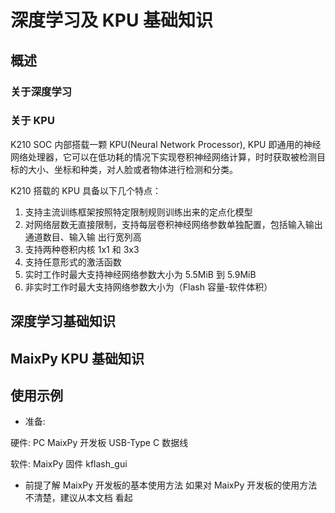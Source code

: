 # 深度学习及 KPU 基础知识


## 概述

### 关于深度学习



### 关于 KPU

K210 SOC 内部搭载一颗 KPU(Neural Network Processor), KPU 即通用的神经网络处理器，它可以在低功耗的情况下实现卷积神经网络计算，时时获取被检测目标的大小、坐标和种类，对人脸或者物体进行检测和分类。

K210 搭载的 KPU 具备以下几个特点：
1. 支持主流训练框架按照特定限制规则训练出来的定点化模型
1. 对网络层数无直接限制，支持每层卷积神经网络参数单独配置，包括输入输出通道数目、输入输 出行宽列高
1. 支持两种卷积内核 1x1 和 3x3
1. 支持任意形式的激活函数
1. 实时工作时最大支持神经网络参数大小为 5.5MiB 到 5.9MiB
1. 非实时工作时最大支持网络参数大小为（Flash 容量-软件体积）


## 深度学习基础知识




## MaixPy KPU 基础知识


## 使用示例


- 准备:

硬件: 
    PC
    MaixPy 开发板
    USB-Type C 数据线

软件: 
    MaixPy 固件
    kflash_gui

- 前提了解 MaixPy 开发板的基本使用方法
  如果对 MaixPy 开发板的使用方法不清楚，建议从本文档 [](./get_started/maixpy.md) 看起


```python
```